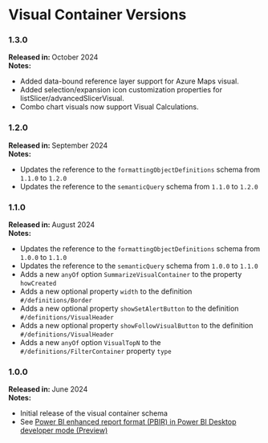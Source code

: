 # Visual Container Versions

### 1.3.0

<b>Released in: </b> October 2024 <br />
<b>Notes: </b> 
- Added data-bound reference layer support for Azure Maps visual.
- Added selection/expansion icon customization properties for listSlicer/advancedSlicerVisual.
- Combo chart visuals now support Visual Calculations.

### 1.2.0

<b>Released in: </b> September 2024 <br />
<b>Notes: </b> 
- Updates the reference to the `formattingObjectDefinitions` schema from `1.1.0` to `1.2.0`
- Updates the reference to the `semanticQuery` schema from `1.1.0` to `1.2.0`

### 1.1.0

<b>Released in: </b> August 2024 <br />
<b>Notes: </b> 
- Updates the reference to the `formattingObjectDefinitions` schema from `1.0.0` to `1.1.0`
- Updates the reference to the `semanticQuery` schema from `1.0.0` to `1.1.0`
- Adds a new `anyOf` option `SummarizeVisualContainer` to the property `howCreated`
- Adds a new optional property `width` to the definition `#/definitions/Border`
- Adds a new optional property `showSetAlertButton` to the definition `#/definitions/VisualHeader`
- Adds a new optional property `showFollowVisualButton` to the definition `#/definitions/VisualHeader`
- Adds a new `anyOf` option `VisualTopN` to the `#/definitions/FilterContainer` property `type`

### 1.0.0

<b>Released in: </b> June 2024 <br />
<b>Notes: </b> 
- Initial release of the visual container schema
- See [Power BI enhanced report format (PBIR) in Power BI Desktop developer mode (Preview)](https://powerbi.microsoft.com/en-us/blog/power-bi-enhanced-report-format-pbir-in-power-bi-desktop-developer-mode-preview/)